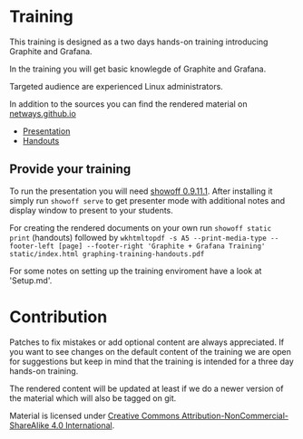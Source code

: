 # Training

This training is designed as a two days hands-on training introducing Graphite and Grafana.

In the training you will get basic knowlegde of Graphite and Grafana.

Targeted audience are experienced Linux administrators.

In addition to the sources you can find the rendered material on 
[netways.github.io](https://netways.github.io/graphing-training)

* [Presentation](https://netways.github.io/graphing-training)
* [Handouts](https://github.com/NETWAYS/graphing-training/releases/download/v1.0/graphing-training-handouts.pdf)

## Provide your training

To run the presentation you will need [showoff 0.9.11.1](https://rubygems.org/gems/showoff/versions/0.9.11.1).
After installing it simply run `showoff serve` to get presenter mode with additional notes
and display window to present to your students.

For creating the rendered documents on your own run `showoff static print` (handouts) followed by 
`wkhtmltopdf -s A5 --print-media-type --footer-left [page] --footer-right 'Graphite + Grafana Training' static/index.html graphing-training-handouts.pdf`

For some notes on setting up the training enviroment have a look at 'Setup.md'.

# Contribution

Patches to fix mistakes or add optional content are always appreciated. If you want to see
changes on the default content of the training we are open for suggestions but keep in mind
that the training is intended for a three day hands-on training.

The rendered content will be updated at least if we do a newer version of the material which
will also be tagged on git.

Material is licensed under [Creative Commons Attribution-NonCommercial-ShareAlike 4.0 International](http://creativecommons.org/licenses/by-nc-sa/4.0/).
